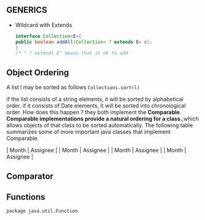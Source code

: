## GENERICS

* Wildcard with Extends
    ```java
    interface Collection<E>{
  public boolean addAll(Collection< ? extends E> c);
  }
  /* " ? extends E" means that it ok to add 
  ```
## Object Ordering
A list l may be sorted as follows 
   `Collections.sort(l)` 
   
if the list consists of a string elements, it will be sorted by alphabetical order. if it 
consists of Date elements, it will be sorted into chronological order. How does this happen ? they 
both implement the **Comparable**. __Comparable implementations provide
a natural ordering for a class.__,which allows objects of that class 
to be sorted automatically. The following table summarizes some of more 
important java classes that implement Comparable. 
 
| Month    | Assignee |
| Month    | Assignee |
| Month    | Assignee |
| Month    | Assignee |
## Comparator
## Functions

`package java.util.Function`
  
  